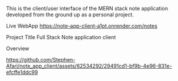 This is the client/user interface of the MERN stack note application developed from the ground up as a personal project.

Live WebApp
https://note-app-client-a1pt.onrender.com/notes

Project Title
Full Stack Note application client

Overview

https://github.com/Stephen-Afari/note_app_client/assets/62534292/29491cd1-bf9b-4e96-831e-efcffe1ddc99

